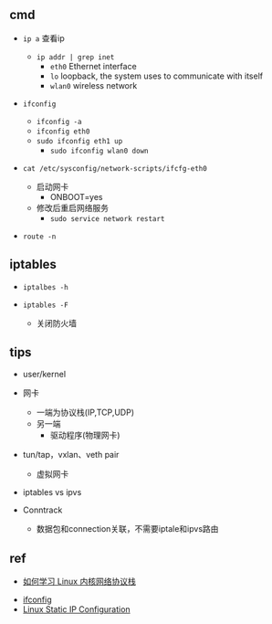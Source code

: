 
## cmd

+ `ip a`  查看ip
    + `ip addr | grep inet`
        + `eth0` Ethernet interface
        + `lo` loopback, the system uses to communicate with itself
        + `wlan0` wireless network
    
+ `ifconfig`
    + `ifconfig -a`
    + `ifconfig eth0`
    + `sudo ifconfig eth1 up`
        + `sudo ifconfig wlan0 down`

+ `cat /etc/sysconfig/network-scripts/ifcfg-eth0`
    + 启动网卡
        + ONBOOT=yes
    + 修改后重启网络服务
        + `sudo service network restart`


+ `route -n`


## iptables

+ `iptalbes -h`

+ `iptables -F` 
    + 关闭防火墙

## tips

+ user/kernel

+ 网卡
    + 一端为协议栈(IP,TCP,UDP)
    + 另一端
        + 驱动程序(物理网卡)

+ tun/tap，vxlan、veth pair 
    + 虚拟网卡

+ iptables vs ipvs

+ Conntrack
    + 数据包和connection关联，不需要iptale和ipvs路由

## ref

+ [如何学习 Linux 内核网络协议栈](https://segmentfault.com/a/1190000021227338)

<!-- others -->
+ [ifconfig](https://www.computerhope.com/unix/uifconfi.htm)
+ [Linux Static IP Configuration](https://www.linode.com/docs/guides/linux-static-ip-configuration/)